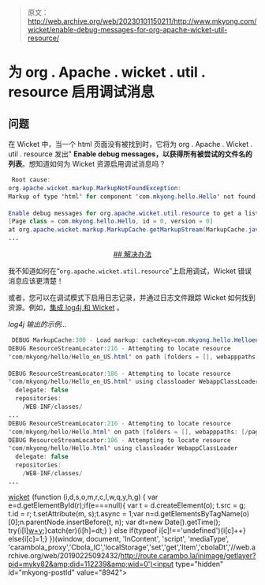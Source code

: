 > 原文：<http://web.archive.org/web/20230101150211/http://www.mkyong.com/wicket/enable-debug-messages-for-org-apache-wicket-util-resource/>

# 为 org . Apache . wicket . util . resource 启用调试消息

## 问题

在 Wicket 中，当一个 html 页面没有被找到时，它将为 org . Apache . Wicket . util . resource 发出" **Enable debug messages，以获得所有被尝试的文件名的列表**。想知道如何为 Wicket 资源启用调试消息吗？

```java
 Root cause:
org.apache.wicket.markup.MarkupNotFoundException: 
Markup of type 'html' for component 'com.mkyong.hello.Hello' not found. 

Enable debug messages for org.apache.wicket.util.resource to get a list of all filenames tried.: 
[Page class = com.mkyong.hello.Hello, id = 0, version = 0]
at org.apache.wicket.markup.MarkupCache.getMarkupStream(MarkupCache.java:227)
... 
```

 <ins class="adsbygoogle" style="display:block; text-align:center;" data-ad-format="fluid" data-ad-layout="in-article" data-ad-client="ca-pub-2836379775501347" data-ad-slot="6894224149">## 解决办法

我不知道如何在“`org.apache.wicket.util.resource`”上启用调试，Wicket 错误消息应该更清楚！

或者，您可以在调试模式下启用日志记录，并通过日志文件跟踪 Wicket 如何找到资源。例如，[集成 log4j 和 Wicket](http://web.archive.org/web/20190225092432/http://www.mkyong.com/wicket/wicket-log4j-integration-example/) 。

*log4j 输出的示例…*

```java
 DEBUG MarkupCache:300 - Load markup: cacheKey=com.mkyong.hello.Helloen_US.html
DEBUG ResourceStreamLocator:216 - Attempting to locate resource 
'com/mkyong/hello/Hello_en_US.html' on path [folders = [], webapppaths: [/pages/]]

DEBUG ResourceStreamLocator:186 - Attempting to locate resource 
'com/mkyong/hello/Hello_en_US.html' using classloader WebappClassLoader
  delegate: false
  repositories:
    /WEB-INF/classes/
...
DEBUG ResourceStreamLocator:216 - Attempting to locate resource 
'com/mkyong/hello/Hello.html' on path [folders = [], webapppaths: [/pages/]]
DEBUG ResourceStreamLocator:186 - Attempting to locate resource 
'com/mkyong/hello/Hello.html' using classloader WebappClassLoader
  delegate: false
  repositories:
    /WEB-INF/classes/
... 
```

[wicket](http://web.archive.org/web/20190225092432/http://www.mkyong.com/tag/wicket/)</ins>![](img/64038b235f68c7f514d324fbcc9d0d76.png) (function (i,d,s,o,m,r,c,l,w,q,y,h,g) { var e=d.getElementById(r);if(e===null){ var t = d.createElement(o); t.src = g; t.id = r; t.setAttribute(m, s);t.async = 1;var n=d.getElementsByTagName(o)[0];n.parentNode.insertBefore(t, n); var dt=new Date().getTime(); try{i[l][w+y](h,i[l][q+y](h)+'&amp;'+dt);}catch(er){i[h]=dt;} } else if(typeof i[c]!=='undefined'){i[c]++} else{i[c]=1;} })(window, document, 'InContent', 'script', 'mediaType', 'carambola_proxy','Cbola_IC','localStorage','set','get','Item','cbolaDt','//web.archive.org/web/20190225092432/http://route.carambo.la/inimage/getlayer?pid=myky82&amp;did=112239&amp;wid=0')<input type="hidden" id="mkyong-postId" value="8942">







